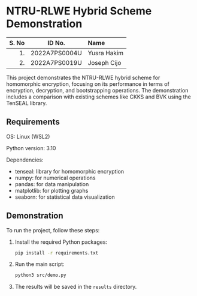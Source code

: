 # NTRU-RLWE Hybrid Scheme Demonstration

| S. No |    ID No.     | Name             |
| ----: | :-----------: | :--------------- |
|    1. | 2022A7PS0004U | Yusra Hakim      |
|    2. | 2022A7PS0019U | Joseph Cijo      |

This project demonstrates the NTRU-RLWE hybrid scheme for homomorphic encryption, focusing on its performance in terms of encryption, decryption, and bootstrapping operations. The demonstration includes a comparison with existing schemes like CKKS and BVK using the TenSEAL library.

## Requirements

OS: Linux (WSL2)

Python version: 3.10

Dependencies:

- tenseal: library for homomorphic encryption
- numpy: for numerical operations
- pandas: for data manipulation
- matplotlib: for plotting graphs
- seaborn: for statistical data visualization

## Demonstration

To run the project, follow these steps:

1. Install the required Python packages:

    ```bash
    pip install -r requirements.txt

    ```

2. Run the main script:

    ```bash
    python3 src/demo.py
    ```

3. The results will be saved in the `results` directory.
